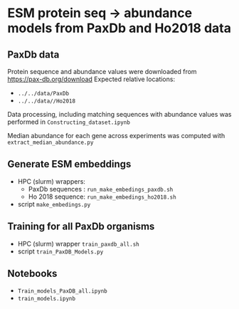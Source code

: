 # ESM protein seq -> abundance models from PaxDb and Ho2018 data

## PaxDb data

Protein sequence and abundance values were downloaded from https://pax-db.org/download
Expected relative locations:
- `../../data/PaxDb`
- `../../data//Ho2018`

Data processing, including matching sequences with abundance values was performed in
`Constructing_dataset.ipynb`

Median abundance for each gene across experiments was computed with
`extract_median_abundance.py`


## Generate ESM embeddings

- HPC (slurm) wrappers:
  - PaxDb sequences : `run_make_embedings_paxdb.sh`
  - Ho 2018 sequence: `run_make_embedings_ho2018.sh`
- script `make_embedings.py`


## Training for all PaxDb organisms

- HPC (slurm) wrapper `train_paxdb_all.sh`
- script `train_PaxDB_Models.py`


## Notebooks

- `Train_models_PaxDB_all.ipynb`
- `train_models.ipynb`
